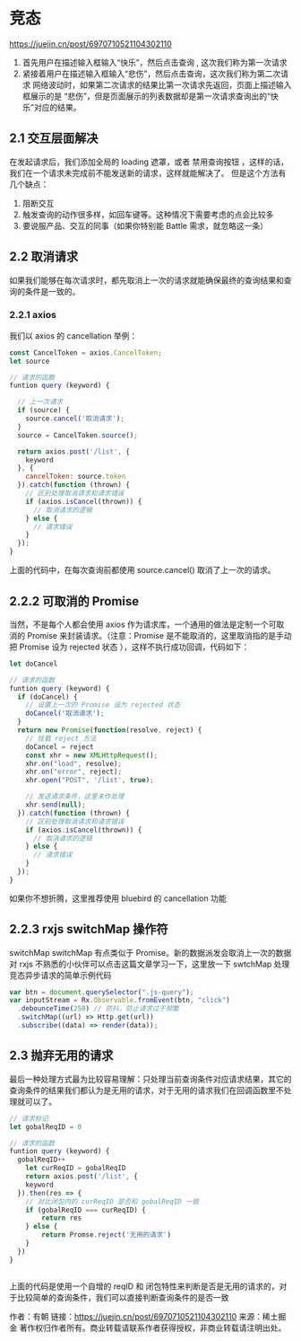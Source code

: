 # 竞态

https://juejin.cn/post/6970710521104302110

1. 首先用户在描述输入框输入“快乐”，然后点击查询 , 这次我们称为第一次请求
2. 紧接着用户在描述输入框输入“悲伤”，然后点击查询，这次我们称为第二次请求
   网络波动时，如果第二次请求的结果比第一次请求先返回，页面上描述输入框展示的是 “悲伤”，但是页面展示的列表数据却是第一次请求查询出的“快乐”对应的结果。

## 2.1 交互层面解决

在发起请求后，我们添加全局的 loading 遮罩，或者 禁用查询按钮 ，这样的话，我们在一个请求未完成前不能发送新的请求，这样就能解决了。
但是这个方法有几个缺点：

1. 阻断交互
2. 触发查询的动作很多样，如回车键等。这种情况下需要考虑的点会比较多
3. 要说服产品、交互的同事（如果你特别能 Battle 需求，就忽略这一条）

## 2.2 取消请求

如果我们能够在每次请求时，都先取消上一次的请求就能确保最终的查询结果和查询的条件是一致的。

### 2.2.1 axios

我们以 axios 的 cancellation 举例：

```js
const CancelToken = axios.CancelToken;
let source

// 请求的函数
funtion query (keyword) {

  // 上一次请求
  if (source) {
    source.cancel('取消请求');
  }
  source = CancelToken.source();

  return axios.post('/list', {
    keyword
  }, {
    cancelToken: source.token
  }).catch(function (thrown) {
    // 区别处理取消请求和请求错误
    if (axios.isCancel(thrown)) {
      // 取消请求的逻辑
    } else {
      // 请求错误
    }
  });
}
```

上面的代码中，在每次查询前都使用 source.cancel() 取消了上一次的请求。

## 2.2.2 可取消的 Promise

当然，不是每个人都会使用 axios 作为请求库，一个通用的做法是定制一个可取消的 Promise 来封装请求。（注意：Promise 是不能取消的，这里取消指的是手动把 Promise 设为 rejected 状态
），这样不执行成功回调，代码如下：

```js
let doCancel

// 请求的函数
funtion query (keyword) {
  if (doCancel) {
    // 设置上一次的 Promise 设为 rejected 状态
    doCancel('取消请求');
  }
  return new Promise(function(resolve, reject) {
    // 挂载 reject 方法
    doCancel = reject
    const xhr = new XMLHttpRequest();
    xhr.on("load", resolve);
    xhr.on("error", reject);
    xhr.open("POST", '/list', true);

    // 发送请求条件，这里未作处理
    xhr.send(null);
  }).catch(function (thrown) {
    // 区别处理取消请求和请求错误
    if (axios.isCancel(thrown)) {
      // 取消请求的逻辑
    } else {
      // 请求错误
    }
  });
}

```

如果你不想折腾，这里推荐使用 bluebird 的 cancellation 功能

## 2.2.3 rxjs switchMap 操作符

switchMap
switchMap 有点类似于 Promise。新的数据派发会取消上一次的数据
对 rxjs 不熟悉的小伙伴可以点击这篇文章学习一下，这里放一下 swtchMap 处理竞态异步请求的简单示例代码

```js
var btn = document.querySelector(".js-query");
var inputStream = Rx.Observable.fromEvent(btn, "click")
  .debounceTime(250) // 防抖，防止请求过于频繁
  .switchMap((url) => Http.get(url))
  .subscribe((data) => render(data));
```

## 2.3 抛弃无用的请求

最后一种处理方式最为比较容易理解：只处理当前查询条件对应请求结果，其它的查询条件的结果我们都认为是无用的请求，对于无用的请求我们在回调函数里不处理就可以了。

```js
// 请求标记
let gobalReqID = 0

// 请求的函数
funtion query (keyword) {
  gobalReqID++
    let curReqID = gobalReqID
    return axios.post('/list', {
    keyword
  }).then(res => {
    // 对比闭包内的 curReqID 是否和 gobalReqID 一致
    if (gobalReqID === curReqID) {
        return res
    } else {
        return Promse.reject('无用的请求')
    }
  })
}



```

上面的代码是使用一个自增的 reqID 和 闭包特性来判断是否是无用的请求的，对于比较简单的查询条件，我们可以直接判断查询条件的是否一致

作者：有朝
链接：https://juejin.cn/post/6970710521104302110
来源：稀土掘金
著作权归作者所有。商业转载请联系作者获得授权，非商业转载请注明出处。
